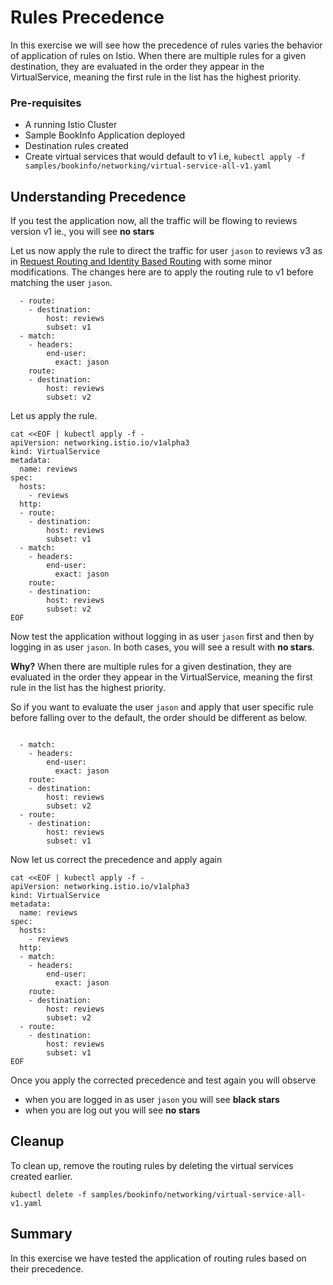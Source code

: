 # Rules Precedence
In this exercise we will see how the precedence of rules varies the behavior of application of rules on Istio. When there are multiple rules for a given destination, they are evaluated in the order they appear in the VirtualService, meaning the first rule in the list has the highest priority.

### Pre-requisites
* A running Istio Cluster
* Sample BookInfo Application deployed
* Destination rules created
* Create virtual services that would default to v1 i.e, `kubectl apply -f samples/bookinfo/networking/virtual-service-all-v1.yaml`

## Understanding Precedence

If you test the application now, all the traffic will be flowing to reviews version v1 ie., you will see **no stars**


Let us now apply the rule to direct the traffic for user `jason` to reviews v3
as in [Request Routing and Identity Based Routing](./RequestRouting.md) with some minor modifications. The changes here are to apply the routing rule to v1 before matching the user `jason`.

```
  - route:
    - destination:
        host: reviews
        subset: v1
  - match:
    - headers:
        end-user:
          exact: jason
    route:
    - destination:
        host: reviews
        subset: v2
```

Let us apply the rule.

```
cat <<EOF | kubectl apply -f -
apiVersion: networking.istio.io/v1alpha3
kind: VirtualService
metadata:
  name: reviews
spec:
  hosts:
    - reviews
  http:
  - route:
    - destination:
        host: reviews
        subset: v1
  - match:
    - headers:
        end-user:
          exact: jason
    route:
    - destination:
        host: reviews
        subset: v2
EOF

```

Now test the application without logging in as user `jason` first and then by logging in as user `jason`. In both cases, you will see a result with **no stars**.

**Why?**
 When there are multiple rules for a given destination, they are evaluated in the order they appear in the VirtualService, meaning the first rule in the list has the highest priority.
 
So if you want to evaluate the user `jason` and apply that user specific rule before falling over to the default, the order should be different as below.

```

  - match:
    - headers:
        end-user:
          exact: jason
    route:
    - destination:
        host: reviews
        subset: v2
  - route:
    - destination:
        host: reviews
        subset: v1

```


Now let us correct the precedence and apply again

```
cat <<EOF | kubectl apply -f -
apiVersion: networking.istio.io/v1alpha3
kind: VirtualService
metadata:
  name: reviews
spec:
  hosts:
    - reviews
  http:
  - match:
    - headers:
        end-user:
          exact: jason
    route:
    - destination:
        host: reviews
        subset: v2
  - route:
    - destination:
        host: reviews
        subset: v1
EOF

```
Once you apply the corrected precedence and test again you will observe

* when you are logged in as user `jason` you will see **black stars**
* when you are log out you will see **no stars**

## Cleanup 

To clean up, remove the routing rules by deleting the virtual services created earlier.

```
kubectl delete -f samples/bookinfo/networking/virtual-service-all-v1.yaml
```

## Summary

In this exercise we have tested the application of routing rules based on their precedence.




